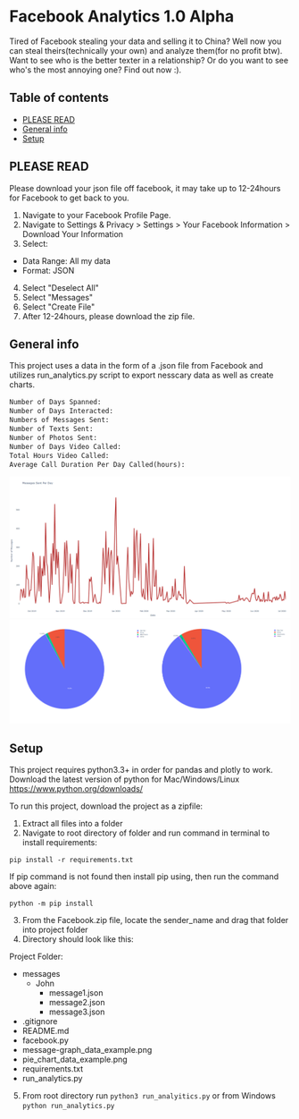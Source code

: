 # Facebook Analytics 1.0 Alpha

Tired of Facebook stealing your data and selling it to China? Well now you can steal theirs(technically your own) and analyze them(for no profit btw). Want to see who is the better texter in a relationship? Or do you want to see who's the most annoying one? Find out now :).


## Table of contents
* [PLEASE READ](#please-read)
* [General info](#general-info)
* [Setup](#setup)

## PLEASE READ
Please download your json file off facebook, it may take up to 12-24hours for Facebook to get back to you.
1. Navigate to your Facebook Profile Page.
2. Navigate to Settings & Privacy > Settings > Your Facebook Information > Download Your Information
3. Select:
* Data Range: All my data
* Format: JSON
4. Select "Deselect All"
5. Select "Messages"
7. Select "Create File"
8. After 12-24hours, please download the zip file.

## General info
This project uses a data in the form of a .json file from Facebook and utilizes run_analytics.py script to export nesscary data as well as create charts. 
```
Number of Days Spanned: 
Number of Days Interacted:
Numbers of Messages Sent:
Number of Texts Sent:
Number of Photos Sent: 
Number of Days Video Called: 
Total Hours Video Called: 
Average Call Duration Per Day Called(hours):
```
![picture](message_graph_data_example.png)
![picture](pie_chart_data_example.png)

## Setup
This project requires python3.3+ in order for pandas and plotly to work. Download the latest version of python for Mac/Windows/Linux
https://www.python.org/downloads/

To run this project, download the project as a zipfile:
1. Extract all files into a folder
2. Navigate to root directory of folder and run command in terminal to install requirements:
```
pip install -r requirements.txt
```
If pip command is not found then install pip using, then run the command above again:
```
python -m pip install
```
3. From the Facebook.zip file, locate the sender_name and drag that folder into project folder
4. Directory should look like this:

Project Folder:
* messages
  * John
    * message1.json
    * message2.json
    * message3.json
* .gitignore
* README.md
* facebook.py
* message-graph_data_example.png
* pie_chart_data_example.png
* requirements.txt
* run_analytics.py

5. From root directory run ```python3 run_analyitics.py``` or from Windows ```python run_analytics.py```

